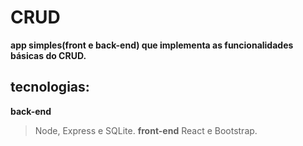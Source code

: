 # CRUD

**app simples(front e back-end) que implementa as funcionalidades básicas do CRUD.**

<h2>tecnologias:</h2>

**back-end**
>Node, Express e SQLite.
**front-end** 
>React e Bootstrap.
